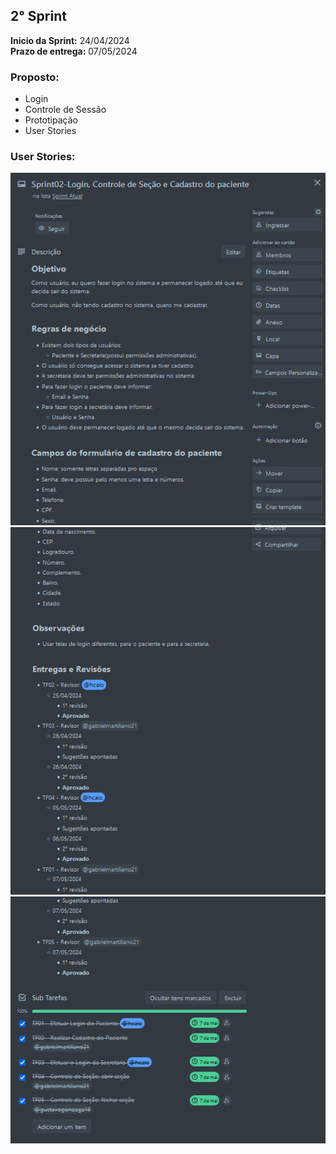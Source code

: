 ## **2° Sprint**

**Inicio da Sprint:** 24/04/2024  
**Prazo de entrega:** 07/05/2024

### Proposto:
- Login
- Controle de Sessão
- Prototipação
- User Stories

### User Stories:
![Primeiro print, user stories trello](imgMD/Sprint2_1.png)
![segundo print, user stories trello](imgMD/Sprint2_2.png)
![terceiro print, user stories trello](imgMD/Sprint2_3.png)